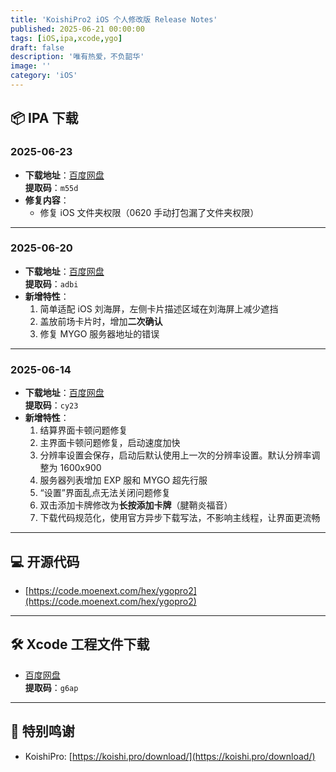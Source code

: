 ```yaml
---
title: 'KoishiPro2 iOS 个人修改版 Release Notes'
published: 2025-06-21 00:00:00
tags: [iOS,ipa,xcode,ygo]
draft: false
description: '唯有热爱，不负韶华'
image: ''
category: 'iOS'
---
```

## 📦 IPA 下载

### 2025-06-23
- **下载地址**：[百度网盘](https://pan.baidu.com/s/1lpDHhSkYnrkAvyW8iy2irA?pwd=m55d)  
  **提取码**：`m55d`
- **修复内容**：
  - 修复 iOS 文件夹权限（0620 手动打包漏了文件夹权限）

---

### 2025-06-20
- **下载地址**：[百度网盘](https://pan.baidu.com/s/19XpeszJYkC9RT9pffAyRpg?pwd=adbi)  
  **提取码**：`adbi`
- **新增特性**：
  1. 简单适配 iOS 刘海屏，左侧卡片描述区域在刘海屏上减少遮挡
  2. 盖放前场卡片时，增加**二次确认**
  3. 修复 MYGO 服务器地址的错误

---

### 2025-06-14
- **下载地址**：[百度网盘](https://pan.baidu.com/s/1Byf4LHb22tYzg0wVov-ZSQ?pwd=cy23)  
  **提取码**：`cy23`
- **新增特性**：
  1. 结算界面卡顿问题修复
  2. 主界面卡顿问题修复，启动速度加快
  3. 分辨率设置会保存，启动后默认使用上一次的分辨率设置。默认分辨率调整为 1600x900
  4. 服务器列表增加 EXP 服和 MYGO 超先行服
  5. “设置”界面乱点无法关闭问题修复
  6. 双击添加卡牌修改为**长按添加卡牌**（腱鞘炎福音）
  7. 下载代码规范化，使用官方异步下载写法，不影响主线程，让界面更流畅

---

## 💻 开源代码

- [https://code.moenext.com/hex/ygopro2](https://code.moenext.com/hex/ygopro2)

---

## 🛠 Xcode 工程文件下载

- [百度网盘](https://pan.baidu.com/s/1bvNmM07uGtjKE4Cr8Iumgg?pwd=g6ap)  
  **提取码**：`g6ap`

---

## 🙏 特别鸣谢

- KoishiPro: [https://koishi.pro/download/](https://koishi.pro/download/)
